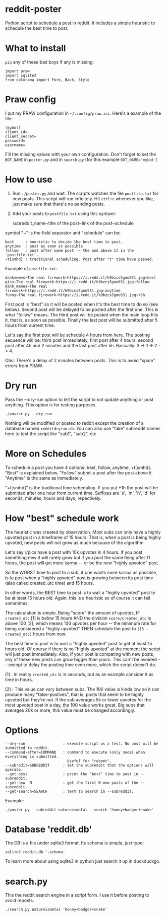 # reddit-poster
Python script to schedule a post in reddit. It includes a simple heuristic to schedule the best time to post.

# What to install

`pip` any of these bad boys if any is missing:

    import praw
    import sqlite3
    from colorama import Fore, Back, Style

# Praw config

I put my PRAW configuration in `~/.config/praw.ini`. Here's a example of the file:

    [mybot]
    client_id=
    client_secret=
    password=
    username=

Fill the missing values with your own configuration. Don't forget to set the `BOT_NAME`
in `poster.py` and in `search.py` (for this example `BOT_NAME='mybot'`)

# How to use

1) Run `./poster.py` and wait. The scripts watches the file `postfile.txt` for new posts.
This script will run infinitely. Hit `ctrl+c` whenever you like, just make sure that there's
no pending posts.

2) Add your posts to `postfile.txt` using this syntaxe:

    subreddit_name\~title of the post\~link of the post\~schedule

symbol "\~" is the field separator and "schedule" can be:

    best     : heuristic to decide the best time to post.
    anytime  : post as soon as possible
    follow   : post after some post -- the one above it in the `postfile.txt`.
    +t[smhd] : traditional scheduling. Post after "t" time have passed.

Example of `postfile.txt`:

    dankmemes~The real firework~https://i.redd.it/k9bzcs5gou931.jpg~best
    pics~The real firework~https://i.redd.it/k9bzcs5gou931.jpg~follow
    dank_memes~The real firework~https://i.redd.it/k9bzcs5gou931.jpg~anytime
    funny~The real firework~https://i.redd.it/k9bzcs5gou931.jpg~+5h

First post is "best" so it will be posted when it's the best time to do so (see below).
Second post will be delayed to be posted after the first one. This is what "follow" means.
The third post will be posted when the main loop hits it, that is, as soon as possible.
Finally the last post will be submitted after 5 hours from current time.

Let's say the first post will be schedule 4 hours from here. The posting sequence will
be: third post immediately, first post after 4 hours, second post after 4h and 2 minutes and
the last post after 5h. Basically: 3 -> 1 -> 2 -> 4.

Obs: There's a delay of 2 minutes between posts. This is to avoid "spam" errors from PRAW.

# Dry run

Pass the --dry-run option to tell the script to not update anything or post anything. This option
is for testing purposes.

    ./poster.py --dry-run

Nothing will be modified or posted to reddit except the creation of a database named
`redditdryrun.db`. You can also use "fake" subreddit names here to test the script like
"sub1", "sub2", etc.

# More on Schedules

To schedule a post you have 4 options: best, follow, anytime, +t[smhd]. "Best" is explained below.
"Follow" submit a post after the post above it. "Anytime" is the same as immediately.

"+t[smhd]" is the traditional time scheduling. If you put +1h the post will be submitted after
one hour from current time. Suffixes are 's', 'm', 'h', 'd' for seconds, minutes, hours and
days, repectively.

# How "best" schedule work

The heuristic was created by observation. Most subs can only have a highly
upvoted post in a timeframe of 15 hours. That is, when a post is being
highly upvoted, new posts will not grow as much because of the algorithm.

Let's say r/pics have a post with 10k upvotes in 4 hours. If you post something
new it will rarely grow but if you post the same thing after 11 hours, the
post will get more karma -- or be the new "highly upvoted" post.

So the WORST time to post to a sub, if one wants more karma as possible, is
to post when a "highly upvoted" post is growing between its post time (also called created\_utc time)
and 15 hours.

In other words, the BEST time to post is to wait a "highly upvoted" post to be at least 15
hours old. Again, this is a heuristic so of course it can fail sometimes.

The calculation is simple. Being "score" the amount of upvotes, IF `created_utc` [1] is below 15 hours AND
the division `score/created_utc` is above 100 [2], which means 100 upvotes per hour -- the minimum rate for
being considered a "highly upvoted" THEN schedule the post to `(15 - created_utc)` hours from now.

The best time to post is to wait a "highly upvoted" post to get at least 15 hours old. Of course if there
is no "highly upvoted" at the moment the script will just post immediately. Also, if your post is competing
with new posts, any of these new posts can grow bigger than yours. This can't be avoided -- except to delay
the posting time even more, which the script doesn't do.

[1] : In reality `created_utc` is in seconds, but as an example consider it as time in hours.

[2] : This value can vary between subs. The 100 value is kinda low so it can produce many "false-postives",
that is, posts that seem to be highly upvoted but they're not. If the sub averages 5k or lower upvotes
for the most upvoted post in a day, the 100 value works great. Big subs that averages 20k or more, this
value must be changed accordingly.

# Options

    --dry-run                 : execute script as a test. No post will be submitted to reddit.
    --command-after=COMMAND   : command to execute (only once) when everything is submitted.
                                Useful for "reboot".
    --subredit=SUBREDDIT      : Set the subreddit that the options will operate.
    --get-best                : print the "best" time to post in --subreddit.
    --get-new  N              : get the first N new posts of the --subreddit.
    --get-search=SEARCH       : term to search in --subreddit.

Example:

    ./poster.py --subreddit natureismetal --search 'honey+badger+snake'
# Database 'reddit.db'

The DB is a file under sqlite3 format. Its schema is simple, just type:

    sqlite3 reddit.db '.schema'

To learn more about using sqlite3 in python just search it up in duckduckgo.

# search.py

This the reddit search engine in a script form. I use it before posting to avoid reposts.

    ./search.py natureismetal 'honey+badger+snake'
